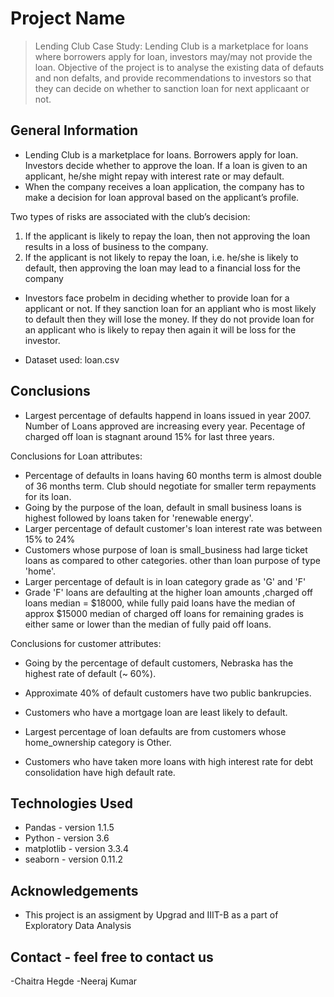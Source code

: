 # Project Name
> Lending Club Case Study: Lending Club is a marketplace for loans where borrowers apply for loan, investors may/may not provide the loan.
> Objective of the project is to analyse the existing data of defauts and non defalts, and provide recommendations to investors so that 
> they can decide on whether to sanction loan for next applicaant or not.


## General Information
- Lending Club is a marketplace for loans. Borrowers apply for loan. Investors decide whether to approve the loan. If a loan is given to an applicant, he/she might repay with interest rate or may default.
- When the company receives a loan application, the company has to make a decision for loan approval based on the applicant’s profile.

Two types of risks are associated with the club’s decision: 
1. If the applicant is likely to repay the loan, then not approving the loan results in a loss of business to the company. 
2. If the applicant is not likely to repay the loan, i.e. he/she is likely to default, then approving the loan may lead to a financial loss for the company

- Investors face probelm in deciding whether to provide loan for a applicant or not. If they sanction loan for an appliant who is most likely to default then they will lose the money. If they do not provide loan for an applicant who is likely to repay then again it will be loss for the investor.

- Dataset used: loan.csv


## Conclusions
- Largest percentage of defaults happend in loans issued in year 2007. Number of Loans approved are increasing every year. Pecentage of charged off loan is stagnant around 15% for last three years.

Conclusions for Loan attributes:
- Percentage of defaults in loans having 60 months term is almost double of 36 months term. Club should negotiate for smaller term repayments for its loan.
- Going by the purpose of the loan, default in small business loans is highest followed by loans taken for 'renewable energy'.
- Larger percentage of default customer's loan interest rate was between 15% to 24%
- Customers whose purpose of loan is small_business had large ticket loans as compared to other categories. other than loan purpose of type 'home'.
- Larger percentage of default is in loan category grade as 'G' and 'F'
- Grade 'F' loans are defaulting at the higher loan amounts ,charged off loans median = $18000, while fully paid loans have the median of approx $15000 median of charged off loans for remaining grades is either same or lower than the median of fully paid off loans.

Conclusions for customer attributes:
- Going by the percentage of default customers, Nebraska has the highest rate of default (~ 60%).
- Approximate 40% of default customers have two public bankrupcies.
- Customers who have a mortgage loan are least likely to default.
- Largest percentage of loan defaults are from customers whose home_ownership category is Other.

- Customers who have taken more loans with high interest rate for debt consolidation have high default rate.






## Technologies Used
- Pandas - version 1.1.5
- Python - version 3.6
- matplotlib - version 3.3.4
- seaborn - version 0.11.2


## Acknowledgements
- This project is an assigment by Upgrad and IIIT-B as a part of Exploratory Data Analysis


## Contact - feel free to contact us
-Chaitra Hegde
-Neeraj Kumar


